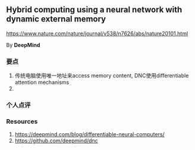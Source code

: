 ## Hybrid computing using a neural network with dynamic external memory


https://www.nature.com/nature/journal/v538/n7626/abs/nature20101.html

By **DeepMind**


### 要点

1. 传统电脑使用唯一地址来access memory content, DNC使用differentiable attention mechanisms
2. 


### 个人点评




### Resources

1. https://deepmind.com/blog/differentiable-neural-computers/
2. https://github.com/deepmind/dnc
